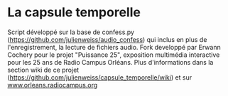 # La capsule temporelle
Script développé sur la base de confess.py (https://github.com/julienweiss/audio_confess) qui inclus en plus de l'enregistrement, la lecture de fichiers audio.
Fork developpé par Erwann Cochery pour le projet "Puissance 25", exposition multimédia interactive pour les 25 ans de Radio Campus Orléans.
Plus d'informations dans la section wiki de ce projet (https://github.com/julienweiss/capsule_temporelle/wiki) et sur www.orleans.radiocampus.org
